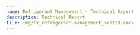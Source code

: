 ```yaml
---
name: Refrigerant Management - Technical Report
description: Technical Report
file: img/tr_refrigerant-management_sept19.docx
---
```

